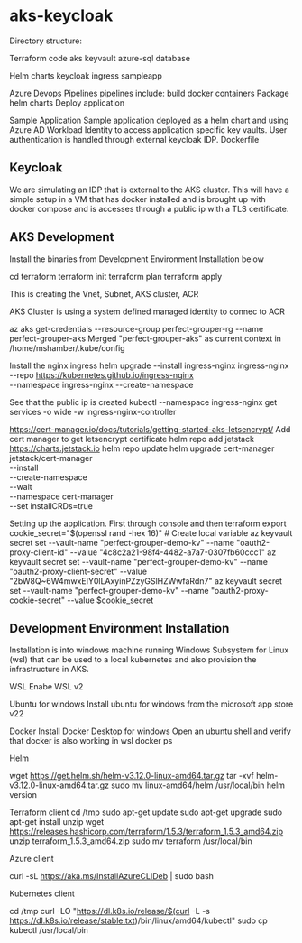 # aks-keycloak

Directory structure:

Terraform code
   aks
   keyvault
   azure-sql database
   

Helm charts
   keycloak
   ingress
   sampleapp

Azure Devops Pipelines
   pipelines include:
      build docker containers 
      Package helm charts
      Deploy application

Sample Application
   Sample application deployed as a helm chart and using Azure AD Workload Identity to access application specific key vaults.  User authentication is handled through external keycloak IDP.
   Dockerfile

Keycloak
--------

We are simulating an IDP that is external to the AKS cluster.  This will have a simple setup in a VM that has docker installed and is brought up with docker compose and is accesses through a public ip with a TLS certificate.

AKS Development
---------------

Install the binaries from Development Environment Installation below

cd terraform
terraform init
terraform plan
terraform apply

This is creating the Vnet, Subnet, AKS cluster, ACR

AKS Cluster is using a system defined managed identity to connec to ACR

az aks get-credentials --resource-group perfect-grouper-rg --name perfect-grouper-aks
Merged "perfect-grouper-aks" as current context in /home/mshamber/.kube/config

Install the nginx ingress
helm upgrade --install ingress-nginx ingress-nginx \
  --repo https://kubernetes.github.io/ingress-nginx \
  --namespace ingress-nginx --create-namespace

See that the public ip is created
kubectl --namespace ingress-nginx get services -o wide -w ingress-nginx-controller


https://cert-manager.io/docs/tutorials/getting-started-aks-letsencrypt/
Add cert manager to get letsencrypt certificate
helm repo add jetstack https://charts.jetstack.io
helm repo update
helm upgrade cert-manager jetstack/cert-manager \
    --install \
    --create-namespace \
    --wait \
    --namespace cert-manager \
    --set installCRDs=true

Setting up the application.  First through console and then terraform
export cookie_secret="$(openssl rand -hex 16)" # Create local variable
az keyvault secret set --vault-name "perfect-grouper-demo-kv" --name "oauth2-proxy-client-id" --value "4c8c2a21-98f4-4482-a7a7-0307fb60ccc1"
az keyvault secret set --vault-name "perfect-grouper-demo-kv" --name "oauth2-proxy-client-secret" --value "2bW8Q~6W4mwxEIY0lLAxyinPZzyGSlHZWwfaRdn7"
az keyvault secret set --vault-name "perfect-grouper-demo-kv" --name "oauth2-proxy-cookie-secret" --value $cookie_secret


Development Environment Installation
------------------------------------

Installation is into windows machine running Windows Subsystem for Linux (wsl) that can be used to a local kubernetes and also provision the infrastructure in AKS.

WSL
Enabe WSL v2

Ubuntu for windows
Install ubuntu for windows from the microsoft app store v22

Docker
Install Docker Desktop for windows
Open an ubuntu shell and verify that docker is also working in wsl
docker ps

Helm

wget https://get.helm.sh/helm-v3.12.0-linux-amd64.tar.gz
tar -xvf  helm-v3.12.0-linux-amd64.tar.gz
sudo mv linux-amd64/helm /usr/local/bin
helm version

Terraform client
cd /tmp
sudo apt-get update 
sudo apt-get upgrade 
sudo apt-get install unzip
wget https://releases.hashicorp.com/terraform/1.5.3/terraform_1.5.3_amd64.zip
unzip terraform_1.5.3_amd64.zip
sudo mv terraform /usr/local/bin

Azure client

curl -sL https://aka.ms/InstallAzureCLIDeb | sudo bash

Kubernetes client

cd /tmp
curl -LO "https://dl.k8s.io/release/$(curl -L -s https://dl.k8s.io/release/stable.txt)/bin/linux/amd64/kubectl"
sudo cp kubectl /usr/local/bin
